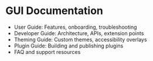 # GUI Documentation

- User Guide: Features, onboarding, troubleshooting
- Developer Guide: Architecture, APIs, extension points
- Theming Guide: Custom themes, accessibility overlays
- Plugin Guide: Building and publishing plugins
- FAQ and support resources
